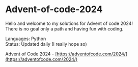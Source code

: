 # Advent-of-code-2024

Hello and welcome to my solutions for Advent of code 2024!  
There is no goal only a path and having fun with coding. 

Languages: Python  
Status: Updated daily (I really hope so)

Advent of Code 2024 - [https://adventofcode.com/2024/](https://adventofcode.com/2024/)
